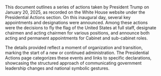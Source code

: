 This document outlines a series of actions taken by President Trump on January 20, 2025, as recorded on the White House website under the Presidential Actions section. On this inaugural day, several key appointments and designations were announced. Among these actions were the decisions to fly the flag of the United States at full staff, designate chairmen and acting chairmen for various positions, and announce both acting and permanent appointments for Cabinet and sub-cabinet roles.

The details provided reflect a moment of organization and transition, marking the start of a new or continued administration. The Presidential Actions page categorizes these events and links to specific declarations, showcasing the structured approach of communicating government leadership changes and national symbolic gestures.